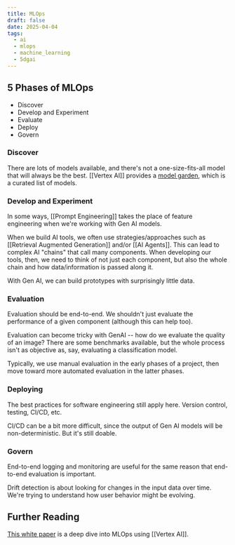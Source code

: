 ```yaml
---
title: MLOps
draft: false
date: 2025-04-04
tags:
  - ai
  - mlops
  - machine_learning
  - 5dgai
---
```

## 5 Phases of MLOps
- Discover
- Develop and Experiment
- Evaluate
- Deploy
- Govern

### Discover

There are lots of models available, and there's not a one-size-fits-all model that will always be the best. [[Vertex AI]] provides a [model garden](https://cloud.google.com/model-garden?hl=en), which is a curated list of models.
### Develop and Experiment

In some ways, [[Prompt Engineering]] takes the place of feature engineering when we're working with Gen AI models.

When we build AI tools, we often use strategies/approaches such as [[Retrieval Augmented Generation]] and/or [[AI Agents]]. This can lead to complex AI "chains" that call many components. When developing our tools, then, we need to think of not just each component, but also the whole chain and how data/information is passed along it.

With Gen AI, we can build prototypes with surprisingly little data.

### Evaluation

Evaluation should be end-to-end. We shouldn't just evaluate the performance of a given component (although this can help too).

Evaluation can become tricky with GenAI -- how do we evaluate the quality of an image? There are some benchmarks available, but the whole process isn't as objective as, say, evaluating a classification model.

Typically, we use manual evaluation in the early phases of a project, then move toward more automated evaluation in the latter phases.

### Deploying

The best practices for software engineering still apply here. Version control, testing, CI/CD, etc.

CI/CD can be a bit more difficult, since the output of Gen AI models will be non-deterministic. But it's still doable.

### Govern

End-to-end logging and monitoring are useful for the same reason that end-to-end evaluation is important.

Drift detection is about looking for changes in the input data over time. We're trying to understand how user behavior might be evolving.
## Further Reading

[This white paper](https://drive.google.com/file/d/1di0wyazJkwLA4VbXoBDqxveaJOwFmdJF/view) is a deep dive into MLOps using [[Vertex AI]].